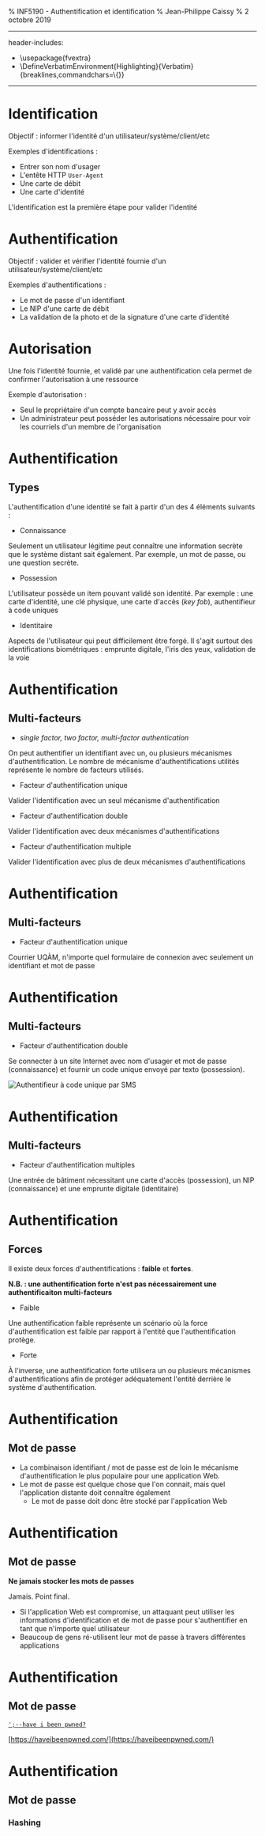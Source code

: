 % INF5190 - Authentification et identification
% Jean-Philippe Caissy
% 2 octobre 2019

---
header-includes:
 - \usepackage{fvextra}
 - \DefineVerbatimEnvironment{Highlighting}{Verbatim}{breaklines,commandchars=\\\{\}}
---

# Identification

Objectif : informer l'identité d'un utilisateur/système/client/etc

Exemples d'identifications :

* Entrer son nom d'usager
* L'entête HTTP `User-Agent`
* Une carte de débit
* Une carte d'identité

L'identification est la première étape pour valider l'identité

# Authentification

Objectif : valider et vérifier l'identité fournie d'un utilisateur/système/client/etc

Exemples d'authentifications :

* Le mot de passe d'un identifiant
* Le NIP d'une carte de débit
* La validation de la photo et de la signature d'une carte d'identité

# Autorisation

Une fois l'identité fournie, et validé par une authentification cela permet de confirmer l'autorisation à une 
ressource

Exemple d'autorisation :

* Seul le propriétaire d'un compte bancaire peut y avoir accès
* Un administrateur peut posséder les autorisations nécessaire pour voir les courriels d'un membre de l'organisation

# Authentification
## Types

L'authentification d'une identité se fait à partir d'un des 4 éléments suivants :

* Connaissance

Seulement un utilisateur légitime peut connaître une information secrète que le système distant sait également. Par
exemple, un mot de passe, ou une question secrète.

* Possession

L'utilisateur possède un item pouvant validé son identité. Par exemple : une carte d'identité, une clé physique, une
carte d'accès (_key fob_), authentifieur à code uniques

* Identitaire

Aspects de l'utilisateur qui peut difficilement être forgé. Il s'agit surtout des identifications biométriques : 
emprunte digitale, l'iris des yeux, validation de la voie

# Authentification
## Multi-facteurs

* _single factor, two factor, multi-factor authentication_

On peut authentifier un identifiant avec un, ou plusieurs mécanismes d'authentification. Le nombre de mécanisme
d'authentifications utilités représente le nombre de facteurs utilisés.

* Facteur d'authentification unique

Valider l'identification avec un seul mécanisme d'authentification

* Facteur d'authentification double

Valider l'identification avec deux mécanismes d'authentifications

* Facteur d'authentification multiple

Valider l'identification avec plus de deux mécanismes d'authentifications

# Authentification
## Multi-facteurs

* Facteur d'authentification unique

Courrier UQÀM, n'importe quel formulaire de connexion avec seulement un identifiant et mot de passe

# Authentification
## Multi-facteurs

* Facteur d'authentification double

Se connecter à un site Internet avec nom d'usager et mot de passe (connaissance) et fournir un code unique envoyé
par texto (possession).

![Authentifieur à code unique par SMS](img/2fa-code.png)

# Authentification
## Multi-facteurs

* Facteur d'authentification multiples

Une entrée de bâtiment nécessitant une carte d'accès (possession), un NIP (connaissance) et une emprunte digitale (identitaire)


# Authentification
## Forces

Il existe deux forces d'authentifications : **faible** et **fortes**.

**N.B. : une authentification forte n'est pas nécessairement une authentificaiton multi-facteurs**

* Faible

Une authentification faible représente un scénario où la force d'authentification est faible par rapport à
l'entité que l'authentification protège.

* Forte

À l'inverse, une authentification forte utilisera un ou plusieurs mécanismes d'authentifications afin
de protéger adéquatement l'entité derrière le système d'authentification.

# Authentification
## Mot de passe

* La combinaison identifiant / mot de passe est de loin le mécanisme d'authentification le plus populaire
pour une application Web.
* Le mot de passe est quelque chose que l'on connait, mais quel l'application distante doit connaître également
    * Le mot de passe doit donc être stocké par l'application Web

# Authentification
## Mot de passe

**Ne jamais stocker les mots de passes**

Jamais. Point final.

* Si l'application Web est compromise, un attaquant peut utiliser les informations d'identification et de mot de passe
pour s'authentifier en tant que n'importe quel utilisateur
* Beaucoup de gens ré-utilisent leur mot de passe à travers différentes applications

# Authentification
## Mot de passe

[`';--have i been pwned?`](https://haveibeenpwned.com/)

[https://haveibeenpwned.com/](https://haveibeenpwned.com/)

# Authentification
## Mot de passe
### Hashing

